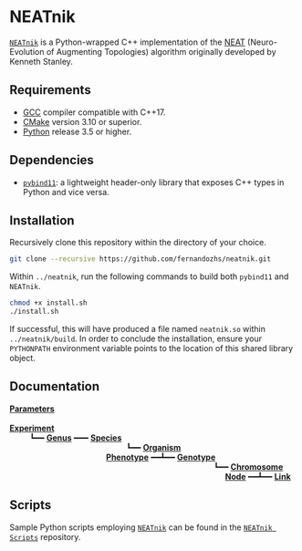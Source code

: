 # NEATnik

[`NEATnik`](https://github.com/fernandozhs/neatnik) is a Python-wrapped C++ implementation of the [NEAT](https://direct.mit.edu/evco/article-abstract/10/2/99/1123/Evolving-Neural-Networks-through-Augmenting) (Neuro-Evolution of Augmenting Topologies) algorithm originally developed by Kenneth Stanley.

## Requirements

* [GCC](http://gcc.gnu.org/) compiler compatible with C++17.
* [CMake](http://cmake.org/) version 3.10 or superior.
* [Python](http://www.python.org/) release 3.5 or higher.

## Dependencies

* [`pybind11`](http://github.com/pybind/pybind11): a lightweight header-only library that exposes C++ types in Python and vice versa.


## Installation

Recursively clone this repository within the directory of your choice.

```bash
git clone --recursive https://github.com/fernandozhs/neatnik.git
```

Within `../neatnik`, run the following commands to build both `pybind11` and `NEATnik`.

```bash
chmod +x install.sh
./install.sh
```

If successful, this will have produced a file named `neatnik.so` within `../neatnik/build`. In order to conclude the installation, ensure your `PYTHONPATH` environment variable points to the location of this shared library object.

## Documentation

**[Parameters](guide/parameters.md)**  
&nbsp;  
**[Experiment](guide/experiment.md)**  
&nbsp;&nbsp;&nbsp;&nbsp;&nbsp;&nbsp;&nbsp;&nbsp;
┗━━ **[Genus](guide/genus.md)** ━━━ **[Species](guide/species.md)**  
&nbsp;&nbsp;&nbsp;&nbsp;&nbsp;&nbsp;&nbsp;&nbsp;&nbsp;&nbsp;&nbsp;&nbsp;&nbsp;&nbsp;&nbsp;&nbsp;&nbsp;&nbsp;&nbsp;&nbsp;&nbsp;&nbsp;&nbsp;&nbsp;&nbsp;&nbsp;&nbsp;&nbsp;&nbsp;&nbsp;&nbsp;&nbsp;&nbsp;&nbsp;&nbsp;&nbsp;&nbsp;&nbsp;&nbsp;&nbsp;&nbsp;&nbsp;&nbsp;&nbsp;&nbsp;&nbsp;&nbsp;&nbsp;&nbsp;&nbsp;&nbsp;
┗━━ **[Organism](guide/organism.md)**  
&nbsp;&nbsp;&nbsp;&nbsp;&nbsp;&nbsp;&nbsp;&nbsp;&nbsp;&nbsp;&nbsp;&nbsp;&nbsp;&nbsp;&nbsp;&nbsp;&nbsp;&nbsp;&nbsp;&nbsp;&nbsp;&nbsp;&nbsp;&nbsp;&nbsp;&nbsp;&nbsp;&nbsp;&nbsp;&nbsp;&nbsp;&nbsp;&nbsp;&nbsp;&nbsp;&nbsp;&nbsp;&nbsp;&nbsp;&nbsp;&nbsp;&nbsp;
**[Phenotype](guide/phenotype.md)** ━━┻━━ **[Genotype](guide/genotype.md)**  
&nbsp;&nbsp;&nbsp;&nbsp;&nbsp;&nbsp;&nbsp;&nbsp;&nbsp;&nbsp;&nbsp;&nbsp;&nbsp;&nbsp;&nbsp;&nbsp;&nbsp;&nbsp;&nbsp;&nbsp;&nbsp;&nbsp;&nbsp;&nbsp;&nbsp;&nbsp;&nbsp;&nbsp;&nbsp;&nbsp;&nbsp;&nbsp;&nbsp;&nbsp;&nbsp;&nbsp;&nbsp;&nbsp;&nbsp;&nbsp;&nbsp;&nbsp;&nbsp;&nbsp;&nbsp;&nbsp;&nbsp;&nbsp;&nbsp;&nbsp;&nbsp;&nbsp;&nbsp;&nbsp;&nbsp;&nbsp;&nbsp;&nbsp;&nbsp;&nbsp;&nbsp;&nbsp;&nbsp;&nbsp;&nbsp;&nbsp;&nbsp;&nbsp;&nbsp;&nbsp;&nbsp;&nbsp;&nbsp;&nbsp;&nbsp;&nbsp;&nbsp;&nbsp;&nbsp;&nbsp;&nbsp;&nbsp;&nbsp;&nbsp;&nbsp;&nbsp;&nbsp;&nbsp;&nbsp;&nbsp;
┗━━ **[Chromosome](guide/chromosome.md)**  
&nbsp;&nbsp;&nbsp;&nbsp;&nbsp;&nbsp;&nbsp;&nbsp;&nbsp;&nbsp;&nbsp;&nbsp;&nbsp;&nbsp;&nbsp;&nbsp;&nbsp;&nbsp;&nbsp;&nbsp;&nbsp;&nbsp;&nbsp;&nbsp;&nbsp;&nbsp;&nbsp;&nbsp;&nbsp;&nbsp;&nbsp;&nbsp;&nbsp;&nbsp;&nbsp;&nbsp;&nbsp;&nbsp;&nbsp;&nbsp;&nbsp;&nbsp;&nbsp;&nbsp;&nbsp;&nbsp;&nbsp;&nbsp;&nbsp;&nbsp;&nbsp;&nbsp;&nbsp;&nbsp;&nbsp;&nbsp;&nbsp;&nbsp;&nbsp;&nbsp;&nbsp;&nbsp;&nbsp;&nbsp;&nbsp;&nbsp;&nbsp;&nbsp;&nbsp;&nbsp;&nbsp;&nbsp;&nbsp;&nbsp;&nbsp;&nbsp;&nbsp;&nbsp;&nbsp;&nbsp;&nbsp;&nbsp;&nbsp;&nbsp;&nbsp;&nbsp;&nbsp;&nbsp;&nbsp;&nbsp;&nbsp;&nbsp;&nbsp;&nbsp;&nbsp;
**[Node](guide/node.md)** ━━┻━━ **[Link](guide/link.md)**

## Scripts

Sample Python scripts employing [`NEATnik`](https://github.com/fernandozhs/neatnik) can be found in the [`NEATnik Scripts`](http://github.com/fernandozhs/neatnik-scripts) repository.
